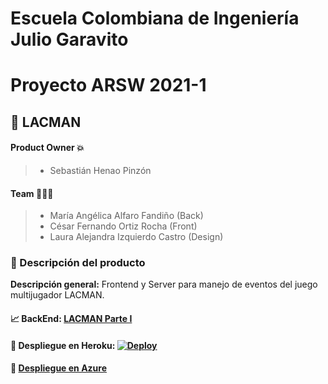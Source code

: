 # Escuela Colombiana de Ingeniería Julio Garavito

# Proyecto ARSW 2021-1

## 📍 LACMAN

#### Product Owner 💥

> - Sebastián Henao Pinzón

#### Team 👤👤👤

> - María Angélica Alfaro Fandiño (Back)
> - César Fernando Ortiz Rocha (Front)
> - Laura Alejandra Izquierdo Castro (Design)

### 🔎 Descripción del producto

**Descripción general:** Frontend y Server para manejo de eventos del juego multijugador LACMAN.

#### 📈 BackEnd: [LACMAN Parte I](https://github.com/Los-Programadoress/ARSW-2-2021-1-PROY)

#### 🚀 Despliegue en Heroku: [![Deploy](https://www.herokucdn.com/deploy/button.svg)](https://lacman-si.herokuapp.com)

#### 🚀 [Despliegue en Azure](https://lacmanmultiplayer.azurewebsites.net)
